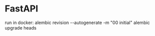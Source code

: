 # FastAPI

run in docker:
    alembic revision --autogenerate -m "00 initial"
    alembic upgrade heads